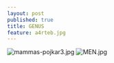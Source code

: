 ```yaml
---
layout: post
published: true
title: GENUS
feature: a4rteb.jpg
---
```

![mammas-pojkar3.jpg]({{site.baseurl}}/assets/images/posts/mammas-pojkar3.jpg)
![MEN.jpg]({{site.baseurl}}/assets/images/posts/MEN.jpg)

